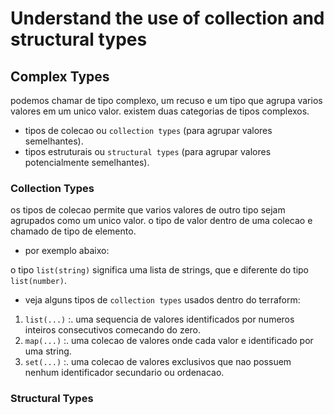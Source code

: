 # Understand the use of collection and structural types


## Complex Types
podemos chamar de tipo complexo, um recuso e um tipo que agrupa varios valores em  um unico valor. existem duas categorias de tipos complexos.

- tipos de colecao ou `collection types` (para agrupar valores semelhantes).
- tipos estruturais ou `structural types` (para agrupar valores potencialmente semelhantes).

### Collection Types
os tipos de colecao permite que varios valores de outro tipo sejam agrupados como um unico valor. o tipo de valor dentro de uma colecao e chamado de tipo de elemento.

- por exemplo abaixo:

o tipo `list(string)` significa uma lista de strings, que e diferente do tipo `list(number)`.

- veja alguns tipos de `collection types` usados dentro do terraform:

1. `list(...)` :. uma sequencia de valores identificados por numeros inteiros consecutivos comecando do zero.
2. `map(...)` :. uma colecao de valores onde cada valor e identificado por uma string.
3. `set(...)` :. uma colecao de valores exclusivos que nao possuem nenhum identificador secundario ou ordenacao.

### Structural Types
